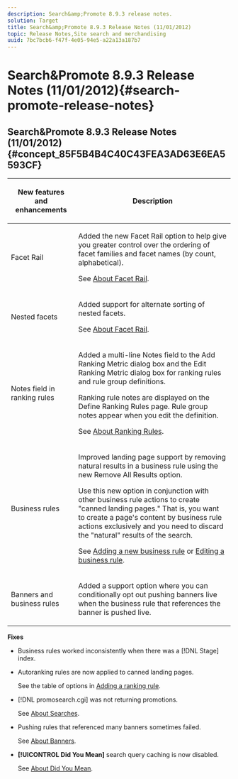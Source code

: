 ```yaml
---
description: Search&amp;Promote 8.9.3 release notes.
solution: Target
title: Search&amp;Promote 8.9.3 Release Notes (11/01/2012)
topic: Release Notes,Site search and merchandising
uuid: 7bc7bcb6-f47f-4e05-94e5-a22a13a187b7
---
```


# Search&amp;Promote 8.9.3 Release Notes (11/01/2012){#search-promote-release-notes}

## Search&amp;Promote 8.9.3 Release Notes (11/01/2012) {#concept_85F5B4B4C40C43FEA3AD63E6EA5593CF}

<table> 
 <thead> 
  <tr> 
   <th colname="col1" class="entry"> <p>New features and enhancements </p> </th> 
   <th colname="col2" class="entry"> <p>Description </p> </th> 
  </tr> 
 </thead>
 <tbody> 
  <tr> 
   <td colname="col1"> <p>Facet Rail </p> </td> 
   <td colname="col2"> <p> 
     <!--3309390--> Added the new <span class="uicontrol"> Facet Rail</span> option to help give you greater control over the ordering of facet families and facet names (by count, alphabetical). </p> <p>See <a href="../c-about-design-menu/c-about-facet-rails.md#concept_1FDC8BCDFFC84A0889DA670F63D5F6DB" format="dita" scope="local"> About Facet Rail</a>. </p> </td> 
  </tr> 
  <tr> 
   <td colname="col1"> <p> Nested facets </p> </td> 
   <td colname="col2"> <p> Added support for alternate sorting of nested facets. </p> <p>See <a href="../c-about-design-menu/c-about-facet-rails.md#concept_1FDC8BCDFFC84A0889DA670F63D5F6DB" format="dita" scope="local"> About Facet Rail</a>. </p> </td> 
  </tr> 
  <tr> 
   <td colname="col1"> <p>Notes field in ranking rules </p> </td> 
   <td colname="col2"> <p> 
     <!--3063772--> Added a multi-line <span class="wintitle"> Notes</span> field to the <span class="wintitle"> Add Ranking Metric</span> dialog box and the <span class="wintitle"> Edit Ranking Metric</span> dialog box for ranking rules and rule group definitions. </p> <p>Ranking rule notes are displayed on the <span class="wintitle"> Define Ranking Rules</span> page. Rule group notes appear when you edit the definition. </p> <p>See <a href="../c-about-rules-menu/c-about-ranking-rules.md#concept_F555C076759B4E81B925441CFE707397" format="dita" scope="local"> About Ranking Rules</a>. </p> </td> 
  </tr> 
  <tr> 
   <td colname="col1"> <p>Business rules </p> </td> 
   <td colname="col2"> <p> 
     <!--3331637--> Improved landing page support by removing natural results in a business rule using the new <span class="uicontrol"> Remove All Results</span> option. </p> <p>Use this new option in conjunction with other business rule actions to create "canned landing pages." That is, you want to create a page's content by business rule actions exclusively and you need to discard the "natural" results of the search. </p> <p>See <a href="../c-about-rules-menu/c-about-business-rules.md#task_BD3B31ED48BB4B1B8F1DCD3BFA2528E7" format="dita" scope="local"> Adding a new business rule</a> or <a href="../c-about-rules-menu/c-about-business-rules.md#task_375CFA75D1D94D9E92A35DE1228E5087" format="dita" scope="local"> Editing a business rule</a>. </p> </td> 
  </tr> 
  <tr> 
   <td colname="col1"> <p>Banners and business rules </p> </td> 
   <td colname="col2"> <p> Added a support option where you can conditionally opt out pushing banners live when the business rule that references the banner is pushed live. </p> </td> 
  </tr> 
 </tbody> 
</table>

**Fixes**

* Business rules worked inconsistently when there was a [!DNL Stage] index. 
* Autoranking rules are now applied to canned landing pages.

  See the table of options in [Adding a ranking rule](../c-about-rules-menu/c-about-ranking-rules.md#task_A132789FD4E5423DAD090DCDA7311E8A). 

* [!DNL promosearch.cgi] was not returning promotions.

  See [About Searches](../c-about-settings-menu/c-about-searching-menu.md#concept_207105CF26B1448F8A3D223787C56AB8). 

* Pushing rules that referenced many banners sometimes failed.

  See [About Banners](../c-about-design-menu/c-about-banners.md#concept_5BBE01FEC6134393B43CC917C8CC64DA). 

* **[!UICONTROL Did You Mean]** search query caching is now disabled.

  See [About Did You Mean](../c-about-linguistics-menu/c-about-did-you-mean.md#concept_7D4F3C29EF184B538B8AE2ECAE0CDC5E).

